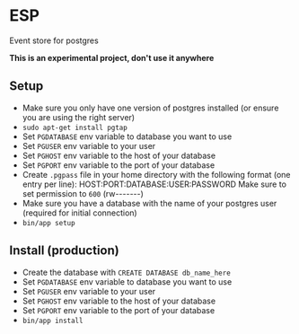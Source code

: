 # ESP

Event store for postgres

**This is an experimental project, don't use it anywhere**

## Setup

- Make sure you only have one version of postgres installed (or ensure you
  are using the right server)
- `sudo apt-get install pgtap`
- Set `PGDATABASE` env variable to database you want to use
- Set `PGUSER` env variable to your user
- Set `PGHOST` env variable to the host of your database
- Set `PGPORT` env variable to the port of your database
- Create `.pgpass` file in your home directory with the following format (one
  entry per line):
  HOST:PORT:DATABASE:USER:PASSWORD
  Make sure to set permission to `600` (rw-------)
- Make sure you have a database with the name of your postgres user (required
  for initial connection)
- `bin/app setup`

## Install (production)

- Create the database with `CREATE DATABASE db_name_here`
- Set `PGDATABASE` env variable to database you want to use
- Set `PGUSER` env variable to your user
- Set `PGHOST` env variable to the host of your database
- Set `PGPORT` env variable to the port of your database
- `bin/app install`


